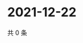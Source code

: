 # 2021-12-22

共 0 条

<!-- BEGIN WEIBO -->
<!-- 最后更新时间 Wed Dec 22 2021 13:12:24 GMT+0800 (China Standard Time) -->

<!-- END WEIBO -->
